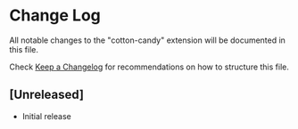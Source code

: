 # Change Log

All notable changes to the "cotton-candy" extension will be documented in this file.

Check [Keep a Changelog](http://keepachangelog.com/) for recommendations on how to structure this file.

## [Unreleased]

- Initial release
